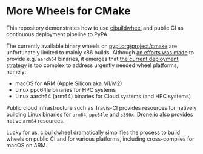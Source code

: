# More Wheels for CMake

This repository demonstrates how to use [cibuildwheel](https://github.com/joerick/cibuildwheel) and public CI as continuous deployment pipeline to PyPA.

The currently available binary wheels on [pypi.org/project/cmake](https://pypi.org/project/cmake/#files) are unfortunately limited to mainly x86 builds.
Although [an efforts was made](https://github.com/scikit-build/cmake-python-distributions/issues/96) to provide e.g. ``aarch64`` binaries, it emerges that [the current deployment strategy](https://github.com/scikit-build/cmake-python-distributions) is too complex to address urgently needed wheel platforms, namely:

- macOS for ARM (Apple Silicon aka M1/M2)
- Linux ppc64le binaries for HPC systems
- Linux aarch64 (arm64) binaries for Cloud systems (and HPC systems)

Public cloud infrastructure such as Travis-CI provides resources for natively building Linux binaries for `arm64`, `ppc64le` and `s390x`.
Drone.io also provides native `arm64` resources.

Lucky for us, [cibuildwheel](https://github.com/joerick/cibuildwheel) dramatically simplifies the process to build wheels on public CI and for various platforms, including cross-compiles for macOS on ARM.
